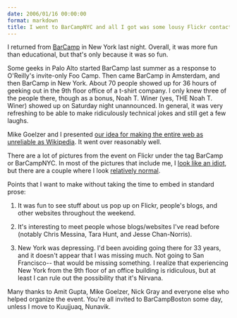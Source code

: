 ```yaml
---
date: 2006/01/16 00:00:00
format: markdown
title: I went to BarCampNYC and all I got was some lousy Flickr contacts
---
```

I returned from <a href="http://barcamp.org/index.cgi?BarCampNYC">BarCamp</a> in New York last night. Overall, it was more fun than educational, but that's only because it was so fun.

Some geeks in Palo Alto started BarCamp last summer as a response to O'Reilly's invite-only Foo Camp. Then came BarCamp in Amsterdam, and then BarCamp in New York. About 70 people showed up for 36 hours of geeking out in the 9th floor office of a t-shirt company. I only knew three of the people there, though as a bonus, Noah T. Winer (yes, THE Noah T. Winer) showed up on Saturday night unannounced. In general, it was very refreshing to be able to make ridiculously technical jokes and still get a few laughs.

Mike Goelzer and I presented <a href="http://pingswept.org/wikr">our idea for making the entire web as unreliable as Wikipedia</a>. It went over reasonably well.

There are a lot of pictures from the event on Flickr under the tag BarCamp or BarCampNYC. In most of the pictures that include me, I <a href="http://www.flickr.com/photos/jcn/86766122/">look like an idiot</a>, but there are a couple where I look <a href="http://www.flickr.com/photos/jcn/86685618/">relatively normal</a>.

Points that I want to make without taking the time to embed in standard prose:

1. It was fun to see stuff about us pop up on Flickr, people's blogs, and other websites throughout the weekend.

2. It's interesting to meet people whose blogs/websites I've read before (notably Chris Messina, Tara Hunt, and Jesse Chan-Norris).

3. New York was depressing. I'd been avoiding going there for 33 years, and it doesn't appear that I was missing much. Not going to San Francisco-- that would be missing something. I realize that experiencing New York from the 9th floor of an office building is ridiculous, but at least I can rule out the possibility that it's Nirvana.

Many thanks to Amit Gupta, Mike Goelzer, Nick Gray and everyone else who helped organize the event. You're all invited to BarCampBoston some day, unless I move to Kuujjuaq, Nunavik.
